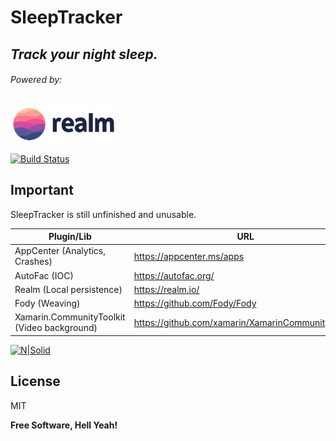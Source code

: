 # SleepTracker
## _Track your night sleep._

###### Powered by:
[![N|Solid](https://github.com/realm/realm-dotnet/raw/master/logo.png)](https://github.com/realm/realm-dotnet) 

[![Build Status](https://travis-ci.org/joemccann/dillinger.svg?branch=master)](https://travis-ci.org/joemccann/dillinger)



## Important

SleepTracker is still unfinished and unusable.

| Plugin/Lib | URL |
| ------ | ------ |
| AppCenter (Analytics, Crashes) | https://appcenter.ms/apps |
| AutoFac (IOC) | https://autofac.org/ | 
| Realm (Local persistence) | https://realm.io/ |
| Fody (Weaving) | https://github.com/Fody/Fody |
| Xamarin.CommunityToolkit (Video background) | https://github.com/xamarin/XamarinCommunityToolkit |

[![N|Solid](https://s10.gifyu.com/images/e7d387c3aed5fd90c65152a98c778523.gif)]()

## License

MIT

**Free Software, Hell Yeah!**
